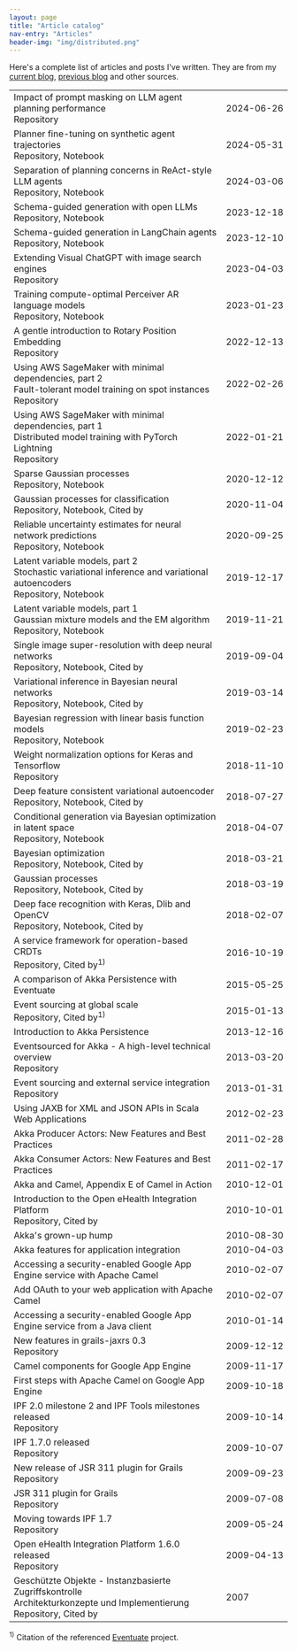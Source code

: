 ```yaml
---
layout: page
title: "Article catalog"
nav-entry: "Articles"
header-img: "img/distributed.png"
---
```


Here's a complete list of articles and posts I've written. They are from my [current blog](/), [previous blog](https://krasserm.blogspot.com/) and other sources.
<p></p>
<table>
<tr><td><a style="text-decoration: none;" href="/2024/06/26/planner-prompt-masking/">Impact of prompt masking on LLM agent planning performance</a><br><span style="font-size: 16px;"><a style="text-decoration: none;" href="https://github.com/krasserm/bot-with-plan">Repository</a></span></td><td style="white-space: nowrap;">2024-06-26</td></tr>
<tr><td><a style="text-decoration: none;" href="/2024/05/31/planner-fine-tuning/">Planner fine-tuning on synthetic agent trajectories</a><br><span style="font-size: 16px;"><a style="text-decoration: none;" href="https://github.com/krasserm/bot-with-plan">Repository</a>, <a style="text-decoration: none;" href="https://github.com/krasserm/bot-with-plan/blob/master/planner_finetuned.ipynb">Notebook</a></span></td><td style="white-space: nowrap;">2024-05-31</td></tr>
<tr><td><a style="text-decoration: none;" href="/2024/03/06/modular-agent/">Separation of planning concerns in ReAct-style LLM agents</a><br><span style="font-size: 16px;"><a style="text-decoration: none;" href="https://github.com/krasserm/bot-with-plan/tree/wip-article-2">Repository</a>, <a style="text-decoration: none;" href="https://github.com/krasserm/bot-with-plan/blob/wip-article-2/example_agent.ipynb">Notebook</a></span></td><td style="white-space: nowrap;">2024-03-06</td></tr>
<tr><td><a style="text-decoration: none;" href="/2023/12/18/llm-json-mode/">Schema-guided generation with open LLMs</a><br><span style="font-size: 16px;"><a style="text-decoration: none;" href="https://github.com/krasserm/bot-with-plan">Repository</a>, <a style="text-decoration: none;" href="https://github.com/krasserm/bot-with-plan/blob/master/json_mode.ipynb">Notebook</a></span></td><td style="white-space: nowrap;">2023-12-18</td></tr>
<tr><td><a style="text-decoration: none;" href="/2023/12/10/grammar-based-agents/">Schema-guided generation in LangChain agents</a><br><span style="font-size: 16px;"><a style="text-decoration: none;" href="https://github.com/krasserm/bot-with-plan/tree/wip-article-1">Repository</a>, <a style="text-decoration: none;" href="https://github.com/krasserm/bot-with-plan/blob/wip-article-1/example_agent.ipynb">Notebook</a></span></td><td style="white-space: nowrap;">2023-12-10</td></tr>
<tr><td><a style="text-decoration: none;" href="/2023/04/03/visual-chatgpt-search/">Extending Visual ChatGPT with image search engines</a><br><span style="font-size: 16px;"><a style="text-decoration: none;" href="https://github.com/krasserm/visual-chatgpt">Repository</a></span></td><td style="white-space: nowrap;">2023-04-03</td></tr>
<tr><td><a style="text-decoration: none;" href="/2023/01/23/scaling-perceiver-ar/">Training compute-optimal Perceiver AR language models</a><br><span style="font-size: 16px;"><a style="text-decoration: none;" href="https://github.com/krasserm/perceiver-io/tree/main/examples/scaling/clm">Repository</a>, <a style="text-decoration: none;" href="https://github.com/krasserm/perceiver-io/blob/main/examples/scaling/clm/article.ipynb">Notebook</a></span></td><td style="white-space: nowrap;">2023-01-23</td></tr>
<tr><td><a style="text-decoration: none;" href="/2022/12/13/rotary-position-embedding/">A gentle introduction to Rotary Position Embedding</a><br><span style="font-size: 16px;"><a style="text-decoration: none;" href="https://github.com/krasserm/perceiver-io">Repository</a></span></td><td style="white-space: nowrap;">2022-12-13</td></tr>
<tr><td><a style="text-decoration: none;" href="/2022/02/26/sagemaker-fault-tolerance/">Using AWS SageMaker with minimal dependencies, part 2<br>Fault-tolerant model training on spot instances</a><br><span style="font-size: 16px;"><a style="text-decoration: none;" href="https://github.com/krasserm/sagemaker-tutorial/tree/wip-part-2">Repository</a></span></td><td style="white-space: nowrap;">2022-02-26</td></tr>
<tr><td><a style="text-decoration: none;" href="/2022/01/21/sagemaker-multi-node/">Using AWS SageMaker with minimal dependencies, part 1<br>Distributed model training with PyTorch Lightning</a><br><span style="font-size: 16px;"><a style="text-decoration: none;" href="https://github.com/krasserm/sagemaker-tutorial/tree/wip-part-1">Repository</a></span></td><td style="white-space: nowrap;">2022-01-21</td></tr>
<tr><td><a style="text-decoration: none;" href="/2020/12/12/gaussian-processes-sparse/">Sparse Gaussian processes</a><br><span style="font-size: 16px;"><a style="text-decoration: none;" href="https://github.com/krasserm/bayesian-machine-learning">Repository</a>, <a style="text-decoration: none;" href="https://github.com/krasserm/bayesian-machine-learning/blob/dev/gaussian-processes/gaussian_processes_sparse.ipynb">Notebook</a></span></td><td style="white-space: nowrap;">2020-12-12</td></tr>
<tr><td><a style="text-decoration: none;" href="/2020/11/04/gaussian-processes-classification/">Gaussian processes for classification</a><br><span style="font-size: 16px;"><a style="text-decoration: none;" href="https://github.com/krasserm/bayesian-machine-learning">Repository</a>, <a style="text-decoration: none;" href="https://github.com/krasserm/bayesian-machine-learning/blob/dev/gaussian-processes/gaussian_processes_classification.ipynb">Notebook</a>, <a style="text-decoration: none;" href="https://scholar.google.com/scholar?q=%22krasserm.github.io%2F2020%2F11%2F04%2Fgaussian-processes-classification%22">Cited by</a></span></td><td style="white-space: nowrap;">2020-11-04</td></tr>
<tr><td><a style="text-decoration: none;" href="/2020/09/25/reliable-uncertainty-estimates/">Reliable uncertainty estimates for neural network predictions</a><br><span style="font-size: 16px;"><a style="text-decoration: none;" href="https://github.com/krasserm/bayesian-machine-learning">Repository</a>, <a style="text-decoration: none;" href="https://github.com/krasserm/bayesian-machine-learning/blob/dev/noise-contrastive-priors/ncp.ipynb">Notebook</a></span></td><td style="white-space: nowrap;">2020-09-25</td></tr>
<tr><td><a style="text-decoration: none;" href="/2019/12/17/latent-variable-models-part-2/">Latent variable models, part 2<br>Stochastic variational inference and variational autoencoders</a><br><span style="font-size: 16px;"><a style="text-decoration: none;" href="https://github.com/krasserm/bayesian-machine-learning">Repository</a>, <a style="text-decoration: none;" href="https://github.com/krasserm/bayesian-machine-learning/blob/dev/latent-variable-models/latent_variable_models_part_2.ipynb">Notebook</a></span></td><td style="white-space: nowrap;">2019-12-17</td></tr>
<tr><td><a style="text-decoration: none;" href="/2019/11/21/latent-variable-models-part-1/">Latent variable models, part 1<br>Gaussian mixture models and the EM algorithm</a><br><span style="font-size: 16px;"><a style="text-decoration: none;" href="https://github.com/krasserm/bayesian-machine-learning">Repository</a>, <a style="text-decoration: none;" href="https://github.com/krasserm/bayesian-machine-learning/blob/dev/latent-variable-models/latent_variable_models_part_1.ipynb">Notebook</a></span></td><td style="white-space: nowrap;">2019-11-21</td></tr>
<tr><td><a style="text-decoration: none;" href="/2019/09/04/super-resolution/">Single image super-resolution with deep neural networks</a><br><span style="font-size: 16px;"><a style="text-decoration: none;" href="https://github.com/krasserm/super-resolution">Repository</a>, <a style="text-decoration: none;" href="https://github.com/krasserm/super-resolution/blob/master/article.ipynb">Notebook</a>, <a style="text-decoration: none;" href="https://scholar.google.com/scholar?q=%22github.com%2Fkrasserm%2Fsuper-resolution%22+OR+%22krasserm.github.io%2F2019%2F09%2F04%2Fsuper-resolution%22">Cited by</a></span></td><td style="white-space: nowrap;">2019-09-04</td></tr>
<tr><td><a style="text-decoration: none;" href="/2019/03/14/bayesian-neural-networks/">Variational inference in Bayesian neural networks</a><br><span style="font-size: 16px;"><a style="text-decoration: none;" href="https://github.com/krasserm/bayesian-machine-learning">Repository</a>, <a style="text-decoration: none;" href="https://github.com/krasserm/bayesian-machine-learning/blob/dev/bayesian-neural-networks/bayesian_neural_networks.ipynb">Notebook</a>, <a style="text-decoration: none;" href="https://scholar.google.com/scholar?q=%22krasserm.github.io%2F2019%2F03%2F14%2Fbayesian-neural-networks%22">Cited by</a></span></td><td style="white-space: nowrap;">2019-03-14</td></tr>
<tr><td><a style="text-decoration: none;" href="/2019/02/23/bayesian-linear-regression/">Bayesian regression with linear basis function models</a><br><span style="font-size: 16px;"><a style="text-decoration: none;" href="https://github.com/krasserm/bayesian-machine-learning">Repository</a>, <a style="text-decoration: none;" href="https://github.com/krasserm/bayesian-machine-learning/blob/dev/bayesian-linear-regression/bayesian_linear_regression.ipynb">Notebook</a></span></td><td style="white-space: nowrap;">2019-02-23</td></tr>
<tr><td><a style="text-decoration: none;" href="/2018/11/10/weightnorm-implementation-options/">Weight normalization options for Keras and Tensorflow</a><br><span style="font-size: 16px;"><a style="text-decoration: none;" href="https://github.com/krasserm/weightnorm/tree/master/keras_2">Repository</a></span></td><td style="white-space: nowrap;">2018-11-10</td></tr>
<tr><td><a style="text-decoration: none;" href="/2018/07/27/dfc-vae/">Deep feature consistent variational autoencoder</a><br><span style="font-size: 16px;"><a style="text-decoration: none;" href="https://github.com/krasserm/bayesian-machine-learning">Repository</a>, <a style="text-decoration: none;" href="https://github.com/krasserm/bayesian-machine-learning/blob/dev/autoencoder-applications/variational_autoencoder_dfc.ipynb">Notebook</a>, <a style="text-decoration: none;" href="https://scholar.google.com/scholar?q=%22krasserm.github.io%2F2018%2F07%2F27%2Fdfc-vae%22">Cited by</a></span></td><td style="white-space: nowrap;">2018-07-27</td></tr>
<tr><td><a style="text-decoration: none;" href="/2018/04/07/latent-space-optimization/">Conditional generation via Bayesian optimization in latent space</a><br><span style="font-size: 16px;"><a style="text-decoration: none;" href="https://github.com/krasserm/bayesian-machine-learning">Repository</a>, <a style="text-decoration: none;" href="https://github.com/krasserm/bayesian-machine-learning/blob/dev/autoencoder-applications/variational_autoencoder_opt.ipynb">Notebook</a></span></td><td style="white-space: nowrap;">2018-04-07</td></tr>
<tr><td><a style="text-decoration: none;" href="/2018/03/21/bayesian-optimization/">Bayesian optimization</a><br><span style="font-size: 16px;"><a style="text-decoration: none;" href="https://github.com/krasserm/bayesian-machine-learning">Repository</a>, <a style="text-decoration: none;" href="https://github.com/krasserm/bayesian-machine-learning/blob/dev/bayesian-optimization/bayesian_optimization.ipynb">Notebook</a>, <a style="text-decoration: none;" href="https://scholar.google.com/scholar?q=%22krasserm.github.io%2F2018%2F03%2F21%2Fbayesian-optimization%22">Cited by</a></span></td><td style="white-space: nowrap;">2018-03-21</td></tr>
<tr><td><a style="text-decoration: none;" href="/2018/03/19/gaussian-processes/">Gaussian processes</a><br><span style="font-size: 16px;"><a style="text-decoration: none;" href="https://github.com/krasserm/bayesian-machine-learning">Repository</a>, <a style="text-decoration: none;" href="https://github.com/krasserm/bayesian-machine-learning/blob/dev/gaussian-processes/gaussian_processes.ipynb">Notebook</a>, <a style="text-decoration: none;" href="https://scholar.google.com/scholar?q=%22krasserm.github.io%2F2018%2F03%2F19%2Fgaussian-processes%22">Cited by</a></span></td><td style="white-space: nowrap;">2018-03-19</td></tr>
<tr><td><a style="text-decoration: none;" href="/2018/02/07/deep-face-recognition/">Deep face recognition with Keras, Dlib and OpenCV</a><br><span style="font-size: 16px;"><a style="text-decoration: none;" href="https://github.com/krasserm/face-recognition">Repository</a>, <a style="text-decoration: none;" href="https://github.com/krasserm/face-recognition/blob/master/face-recognition.ipynb">Notebook</a>, <a style="text-decoration: none;" href="https://scholar.google.com/scholar?q=%22krasserm.github.io%2F2018%2F02%2F07%2Fdeep-face-recognition%22+OR+%22github.com%2Fkrasserm%2Fface-recognition%22">Cited by</a></span></td><td style="white-space: nowrap;">2018-02-07</td></tr>
<tr><td><a style="text-decoration: none;" href="/2016/10/19/operation-based-crdt-framework/">A service framework for operation-based CRDTs</a><br><span style="font-size: 16px;"><a style="text-decoration: none;" href="https://github.com/RBMHTechnology/eventuate">Repository</a>, <a style="text-decoration: none;" href="https://scholar.google.com/scholar?q=%22rbmhtechnology.github.io%2Feventuate%22+AND+%22CRDT%22">Cited by</a><sup>1)</sup></span></td><td style="white-space: nowrap;">2016-10-19</td></tr>
<tr><td><a style="text-decoration: none;" href="/2015/05/25/akka-persistence-eventuate-comparison/">A comparison of Akka Persistence with Eventuate</a><br><span style="font-size: 16px;"></span></td><td style="white-space: nowrap;">2015-05-25</td></tr>
<tr><td><a style="text-decoration: none;" href="/2015/01/13/event-sourcing-at-global-scale/">Event sourcing at global scale</a><br><span style="font-size: 16px;"><a style="text-decoration: none;" href="https://github.com/RBMHTechnology/eventuate">Repository</a>, <a style="text-decoration: none;" href="https://scholar.google.com/scholar?q=%22rbmhtechnology.github.io%2Feventuate%22">Cited by</a><sup>1)</sup></span></td><td style="white-space: nowrap;">2015-01-13</td></tr>
<tr><td><a style="text-decoration: none;" href="https://krasserm.blogspot.com/2013/12/introduction-to-akka-persistence.html">Introduction to Akka Persistence</a><br><span style="font-size: 16px;"></span></td><td style="white-space: nowrap;">2013-12-16</td></tr>
<tr><td><a style="text-decoration: none;" href="https://krasserm.blogspot.com/2013/03/eventsourced-for-akka-high-level.html">Eventsourced for Akka - A high-level technical overview</a><br><span style="font-size: 16px;"><a style="text-decoration: none;" href="https://github.com/eligosource/eventsourced">Repository</a></span></td><td style="white-space: nowrap;">2013-03-20</td></tr>
<tr><td><a style="text-decoration: none;" href="https://krasserm.blogspot.com/2013/01/event-sourcing-and-external-service.html">Event sourcing and external service integration</a><br><span style="font-size: 16px;"><a style="text-decoration: none;" href="https://github.com/eligosource/eventsourced">Repository</a></span></td><td style="white-space: nowrap;">2013-01-31</td></tr>
<tr><td><a style="text-decoration: none;" href="https://krasserm.blogspot.com/2012/02/using-jaxb-for-xml-and-json-apis-in.html">Using JAXB for XML and JSON APIs in Scala Web Applications</a><br><span style="font-size: 16px;"></span></td><td style="white-space: nowrap;">2012-02-23</td></tr>
<tr><td><a style="text-decoration: none;" href="https://krasserm.blogspot.com/2011/02/akka-producer-actor-new-features-and.html">Akka Producer Actors: New Features and Best Practices</a><br><span style="font-size: 16px;"></span></td><td style="white-space: nowrap;">2011-02-28</td></tr>
<tr><td><a style="text-decoration: none;" href="https://krasserm.blogspot.com/2011/02/akka-consumer-actors-new-features-and.html">Akka Consumer Actors: New Features and Best Practices</a><br><span style="font-size: 16px;"></span></td><td style="white-space: nowrap;">2011-02-17</td></tr>
<tr><td><a style="text-decoration: none;" href="https://manning-content.s3.amazonaws.com/download/b/ae4ebfa-c4dd-413f-8f1a-1ce1f86816b8/appEsample.pdf">Akka and Camel, Appendix E of Camel in Action</a><br><span style="font-size: 16px;"></span></td><td style="white-space: nowrap;">2010-12-01</td></tr>
<tr><td><a style="text-decoration: none;" href="https://dzone.com/articles/introduction-open-ehealth">Introduction to the Open eHealth Integration Platform</a><br><span style="font-size: 16px;"><a style="text-decoration: none;" href="https://github.com/oehf/ipf">Repository</a>, <a style="text-decoration: none;" href="https://scholar.google.com/scholar?q=%22dzone.com%2Farticles%2Fintroduction-open-ehealth%22">Cited by</a></span></td><td style="white-space: nowrap;">2010-10-01</td></tr>
<tr><td><a style="text-decoration: none;" href="https://krasserm.blogspot.com/2010/08/akkas-grown-up-hump.html">Akka's grown-up hump</a><br><span style="font-size: 16px;"></span></td><td style="white-space: nowrap;">2010-08-30</td></tr>
<tr><td><a style="text-decoration: none;" href="https://krasserm.blogspot.com/2010/04/akka-features-for-application.html">Akka features for application integration</a><br><span style="font-size: 16px;"></span></td><td style="white-space: nowrap;">2010-04-03</td></tr>
<tr><td><a style="text-decoration: none;" href="https://krasserm.blogspot.com/2010/02/accessing-security-enabled-google-app.html">Accessing a security-enabled Google App Engine service with Apache Camel</a><br><span style="font-size: 16px;"></span></td><td style="white-space: nowrap;">2010-02-07</td></tr>
<tr><td><a style="text-decoration: none;" href="https://krasserm.blogspot.com/2010/02/add-oauth-to-your-web-application-with.html">Add OAuth to your web application with Apache Camel</a><br><span style="font-size: 16px;"></span></td><td style="white-space: nowrap;">2010-02-07</td></tr>
<tr><td><a style="text-decoration: none;" href="https://krasserm.blogspot.com/2010/01/accessing-security-enabled-google-app.html">Accessing a security-enabled Google App Engine service from a Java client</a><br><span style="font-size: 16px;"></span></td><td style="white-space: nowrap;">2010-01-14</td></tr>
<tr><td><a style="text-decoration: none;" href="https://krasserm.blogspot.com/2009/12/new-features-in-grails-jaxrs-03.html">New features in grails-jaxrs 0.3</a><br><span style="font-size: 16px;"><a style="text-decoration: none;" href="https://github.com/krasserm/grails-jaxrs">Repository</a></span></td><td style="white-space: nowrap;">2009-12-12</td></tr>
<tr><td><a style="text-decoration: none;" href="https://krasserm.blogspot.com/2009/11/camel-components-for-google-app-engine.html">Camel components for Google App Engine</a><br><span style="font-size: 16px;"></span></td><td style="white-space: nowrap;">2009-11-17</td></tr>
<tr><td><a style="text-decoration: none;" href="https://krasserm.blogspot.com/2009/10/first-steps-with-apache-camel-on-google.html">First steps with Apache Camel on Google App Engine</a><br><span style="font-size: 16px;"></span></td><td style="white-space: nowrap;">2009-10-18</td></tr>
<tr><td><a style="text-decoration: none;" href="https://krasserm.blogspot.com/2009/10/ipf-20-milestone-2-and-ipf-tools.html">IPF 2.0 milestone 2 and IPF Tools milestones released</a><br><span style="font-size: 16px;"><a style="text-decoration: none;" href="https://github.com/oehf/ipf">Repository</a></span></td><td style="white-space: nowrap;">2009-10-14</td></tr>
<tr><td><a style="text-decoration: none;" href="https://krasserm.blogspot.com/2009/10/ipf-170-released.html">IPF 1.7.0 released</a><br><span style="font-size: 16px;"><a style="text-decoration: none;" href="https://github.com/oehf/ipf">Repository</a></span></td><td style="white-space: nowrap;">2009-10-07</td></tr>
<tr><td><a style="text-decoration: none;" href="https://krasserm.blogspot.com/2009/09/its-about-two-weeks-ago-that-latest.html">New release of JSR 311 plugin for Grails</a><br><span style="font-size: 16px;"><a style="text-decoration: none;" href="https://github.com/krasserm/grails-jaxrs">Repository</a></span></td><td style="white-space: nowrap;">2009-09-23</td></tr>
<tr><td><a style="text-decoration: none;" href="https://krasserm.blogspot.com/2009/07/jsr-311-plugin-for-grails.html">JSR 311 plugin for Grails</a><br><span style="font-size: 16px;"><a style="text-decoration: none;" href="https://github.com/krasserm/grails-jaxrs">Repository</a></span></td><td style="white-space: nowrap;">2009-07-08</td></tr>
<tr><td><a style="text-decoration: none;" href="https://krasserm.blogspot.com/2009/05/moving-towards-ipf-17.html">Moving towards IPF 1.7</a><br><span style="font-size: 16px;"><a style="text-decoration: none;" href="https://github.com/oehf/ipf">Repository</a></span></td><td style="white-space: nowrap;">2009-05-24</td></tr>
<tr><td><a style="text-decoration: none;" href="https://krasserm.blogspot.com/2009/04/open-ehealth-integration-platform-160.html">Open eHealth Integration Platform 1.6.0 released</a><br><span style="font-size: 16px;"><a style="text-decoration: none;" href="https://github.com/oehf/ipf">Repository</a></span></td><td style="white-space: nowrap;">2009-04-13</td></tr>
<tr><td><a style="text-decoration: none;" href="https://safr.sourceforge.net/extern/safr-article-jm.pdf">Geschützte Objekte - Instanzbasierte Zugriffskontrolle<br>Architekturkonzepte und Implementierung</a><br><span style="font-size: 16px;"><a style="text-decoration: none;" href="https://safr.sourceforge.net/">Repository</a>, <a style="text-decoration: none;" href="https://www.bibsonomy.org/bibtex/1f8feb379a5e0a4129e1b1e6a8a8ca5b">Cited by</a></span></td><td style="white-space: nowrap;">2007</td></tr>
</table>

<sup>1)</sup> Citation of the referenced [Eventuate](https://rbmhtechnology.github.io/eventuate/) project.

